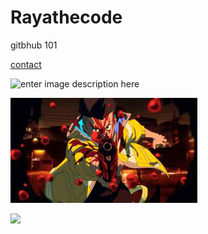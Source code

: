 # Rayathecode

gitbhub 101

[contact](https://rayathecode.github.io/contact.html)

![enter image description here](https://img.freepik.com/premium-vector/cute-qr-code-mascot-is-shooting-fire-power_152558-71482.jpg?w=2000)

![](https://github.com/rayathecode/rayathecode.github.io/blob/main/download.jpg)


![](https://www.youtube.com/watch?v=5yx6BWlEVcY)
